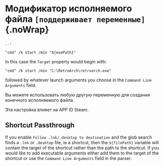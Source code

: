 # Модификатор исполняемого файла `[поддерживает переменные]`{.noWrap}

. . :

```
"cmd" /k start /min "${exePath}"
```

In this case the `Target` property would begin with:

```
"cmd" /k start /min "C:\RetroArch\retroarch.exe"
```

followed by whatever launch arguments you choose in the `Command Line Arguments` field.

Вы можете использовать любую другую переменную для создания конечного исполняемого файла.

Эта настройка влияет на APP ID Steam.

## Shortcut Passthrough

If you enable `Follow .lnk/.desktop to destination` and the glob search finds a `.lnk` or `.desktop` file, ie a shortcut, then the `${filePath}` variable will contain the target of the shortcut rather than the path to the shortcut. If you would like to add executable arguments either add them to the target of the shortcut or use the `Command Line Arguments` field in the parser.
